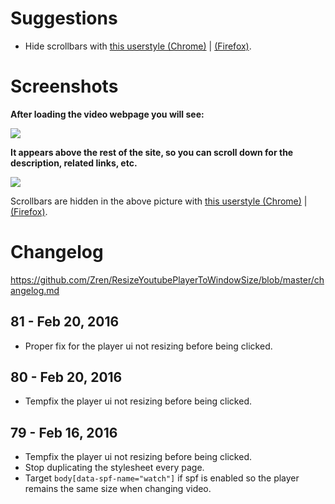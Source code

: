 # Suggestions
* Hide scrollbars with [this userstyle (Chrome)](https://userstyles.org/styles/115328/hidden-scrollbars) | [(Firefox)](https://userstyles.org/styles/5449/scrollbar-hidden-hide-scrollbars-totally).

# Screenshots

**After loading the video webpage you will see:**

[![](https://i.imgur.com/meySKBG.jpg)](https://i.imgur.com/meySKBG.jpg)

**It appears above the rest of the site, so you can scroll down for the description, related links, etc.**

[![](https://i.imgur.com/RiodhIb.jpg)](https://i.imgur.com/RiodhIb.jpg)

Scrollbars are hidden in the above picture with [this userstyle (Chrome)](https://userstyles.org/styles/115328/hidden-scrollbars) | [(Firefox)](https://userstyles.org/styles/5449/scrollbar-hidden-hide-scrollbars-totally).

# Changelog

https://github.com/Zren/ResizeYoutubePlayerToWindowSize/blob/master/changelog.md

## 81 - Feb 20, 2016

* Proper fix for the player ui not resizing before being clicked.

## 80 - Feb 20, 2016

* Tempfix the player ui not resizing before being clicked.

## 79 - Feb 16, 2016

* Tempfix the player ui not resizing before being clicked.
* Stop duplicating the stylesheet every page.
* Target `body[data-spf-name="watch"]` if spf is enabled so the player remains the same size when changing video.
